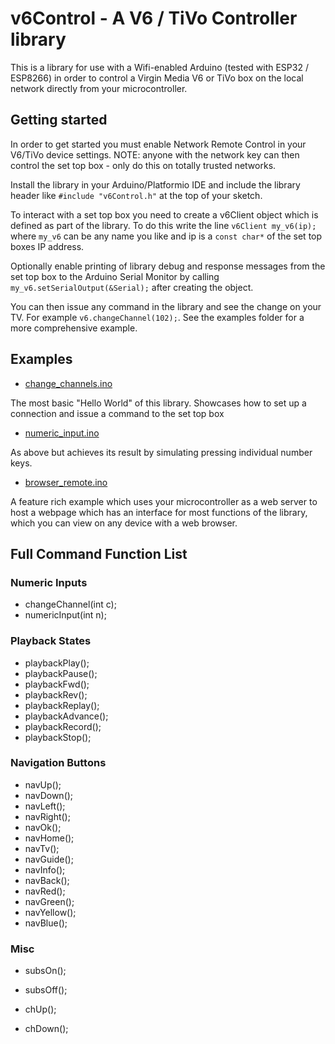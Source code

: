 # v6Control - A V6 / TiVo Controller library
This is a library for use with a Wifi-enabled Arduino (tested with ESP32 / ESP8266) in order to control a Virgin Media V6 or TiVo box on the local network directly from your microcontroller.

## Getting started
In order to get started you must enable Network Remote Control in your V6/TiVo device settings. NOTE: anyone with the network key can then control the set top box - only do this on totally trusted networks.

Install the library in your Arduino/Platformio IDE and include the library header like `#include "v6Control.h"` at the top of your sketch.

To interact with a set top box you need to create a v6Client object which is defined as part of the library. 
To do this write the line `v6Client my_v6(ip);` where `my_v6` can be any name you like and ip is a `const char*` of the set top boxes IP address.

Optionally enable printing of library debug and response messages from the set top box to the Arduino Serial Monitor by calling `my_v6.setSerialOutput(&Serial);` after creating the object.

You can then issue any command in the library and see the change on your TV. For example `v6.changeChannel(102);`. See the examples folder for a more comprehensive example.

## Examples
  * [change_channels.ino](https://www.example.com)
  
   The most basic "Hello World" of this library. Showcases how to set up a connection and issue a command to the set top box

  * [numeric_input.ino](https://www.example.com)
  
   As above but achieves its result by simulating pressing individual number keys.
  
  * [browser_remote.ino](https://www.example.com)
  
   A feature rich example which uses your microcontroller as a web server to host a webpage which has an interface for most functions of the library, which you can view on any device with a web browser.
   
## Full Command Function List
### Numeric Inputs
  * changeChannel(int c);
  * numericInput(int n);

### Playback States
  * playbackPlay();
  * playbackPause();
  * playbackFwd();
  * playbackRev();
  * playbackReplay();
  * playbackAdvance();
  * playbackRecord();
  * playbackStop();
 
### Navigation Buttons
  * navUp();
  * navDown();
  * navLeft();
  * navRight();
  * navOk();
  * navHome();
  * navTv();
  * navGuide();
  * navInfo();
  * navBack();
  * navRed();
  * navGreen();
  * navYellow();
  * navBlue();
  
### Misc 
  * subsOn();
  * subsOff();
  
  * chUp();
  * chDown();

